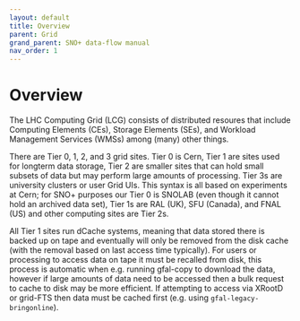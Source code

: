 ```yaml
---
layout: default
title: Overview
parent: Grid
grand_parent: SNO+ data-flow manual
nav_order: 1
---
```


# Overview

The LHC Computing Grid (LCG) consists of distributed resoures that include Computing Elements (CEs), Storage Elements (SEs), and Workload Management Services (WMSs) among (many) other things.

There are Tier 0, 1, 2, and 3 grid sites. Tier 0 is Cern, Tier 1 are sites used for longterm data storage, Tier 2 are smaller sites that can hold small subsets of data but may perform large amounts of processing. Tier 3s are university clusters or user Grid UIs. This syntax is all based on experiments at Cern; for SNO+ purposes our Tier 0 is SNOLAB (even though it cannot hold an archived data set), Tier 1s are RAL (UK), SFU (Canada), and FNAL (US) and other computing sites are Tier 2s.

All Tier 1 sites run dCache systems, meaning that data stored there is backed up on tape and eventually will only be removed from the disk cache (with the removal based on last access time typically). For users or processing to access data on tape it must be recalled from disk, this process is automatic when e.g. running gfal-copy to download the data, however if large amounts of data need to be accessed then a bulk request to cache to disk may be more efficient. If attempting to access via XRootD or grid-FTS then data must be cached first (e.g. using `gfal-legacy-bringonline`). 
